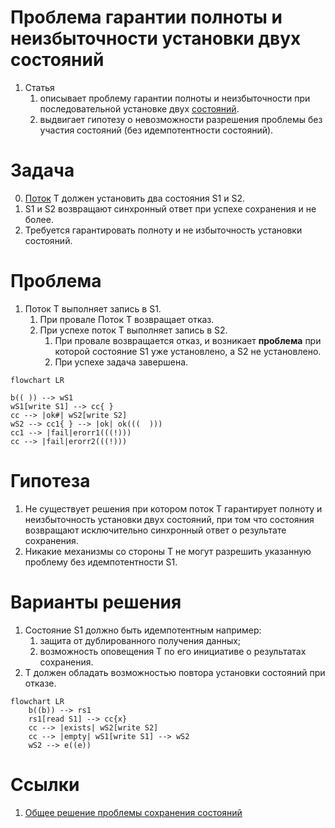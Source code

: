 # Проблема гарантии полноты и неизбыточности установки двух состояний

1. Статья
    1. описывает проблему гарантии полноты и неизбыточности при последовательной 
    установке двух [состояний](./Термины/Состояние).
    0. выдвигает гипотезу о невозможности разрешения проблемы без участия 
    состояний (без идемпотентности состояний).



# Задача

0. [Поток](./Термины/Поток) T должен установить два состояния S1 и S2.
0. S1 и S2 возвращают синхронный ответ при успехе сохранения и не более.
0. Требуется гарантировать полноту и не избыточность установки состояний.



# Проблема

1. Поток Т выполняет запись в S1.
    1. При провале Поток Т возвращает отказ.
    0. При успехе поток Т выполняет запись в S2.
        1. При провале возвращается отказ, и возникает **проблема** при
        которой состояние S1 уже установлено, а S2 не установлено.
        0. При успехе задача завершена.

```mermaid
flowchart LR

b(( )) --> wS1
wS1[write S1] --> cc{ }
cc --> |ok#| wS2[write S2]
wS2 --> cc1{ } --> |ok| ok(((  )))
cc1 --> |fail|erorr1(((!)))
cc --> |fail|erorr2(((!)))
```


# Гипотеза

1. Не существует решения при котором поток Т гарантирует полноту и неизбыточность 
установки двух состояний, при том что состояния возвращают исключительно синхронный
ответ о результате сохранения.
0. Никакие механизмы со стороны Т не могут разрешить указанную проблему 
без идемпотентности S1.



# Варианты решения

1. Состояние S1 должно быть идемпотентным например: 
    1. защита от дублированного получения данных;
    0. возможность оповещения T по его инициативе о результатах сохранения.
0. T должен обладать возможностью повтора установки состояний при отказе.

```mermaid
flowchart LR
    b((b)) --> rs1
    rs1[read S1] --> cc{x}
    cc --> |exists| wS2[write S2]
    cc --> |empty| wS1[write S1] --> wS2
    wS2 --> e((e))
```



# Ссылки

1. [Общее решение проблемы сохранения состояний](Общее%20решение%20проблемы%20сохранения%20состояний.md)
